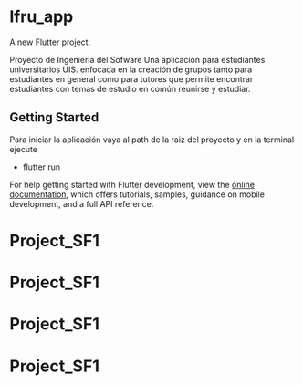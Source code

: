 # lfru_app

A new Flutter project.

Proyecto de Ingeniería del Sofware Una aplicación para estudiantes universitarios UIS.
enfocada en la creación de grupos tanto para estudiantes en general como para tutores 
que permite encontrar estudiantes con temas de estudio en común reunirse y estudiar.

## Getting Started

Para iniciar la aplicación vaya al path de la raiz del proyecto 
y en la terminal ejecute

- flutter run
  
For help getting started with Flutter development, view the
[online documentation](https://docs.flutter.dev/), which offers tutorials,
samples, guidance on mobile development, and a full API reference.
# Project_SF1
# Project_SF1
# Project_SF1
# Project_SF1
